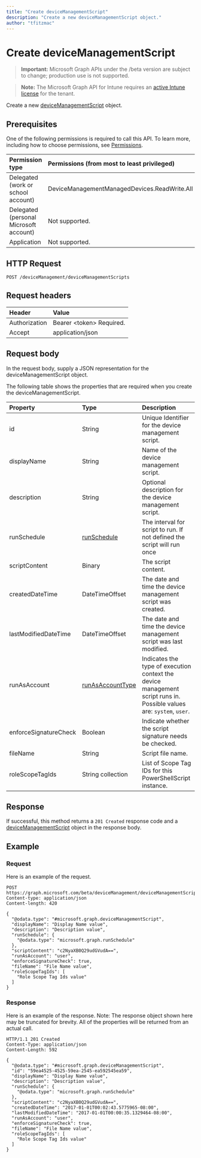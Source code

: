 ```yaml
---
title: "Create deviceManagementScript"
description: "Create a new deviceManagementScript object."
author: "tfitzmac"
---
```


# Create deviceManagementScript

> **Important:** Microsoft Graph APIs under the /beta version are subject to change; production use is not supported.

> **Note:** The Microsoft Graph API for Intune requires an [active Intune license](https://go.microsoft.com/fwlink/?linkid=839381) for the tenant.

Create a new [deviceManagementScript](../resources/intune-devices-devicemanagementscript.md) object.

## Prerequisites
One of the following permissions is required to call this API. To learn more, including how to choose permissions, see [Permissions](/concepts/permissions-reference.md).

|Permission type|Permissions (from most to least privileged)|
|:---|:---|
|Delegated (work or school account)|DeviceManagementManagedDevices.ReadWrite.All|
|Delegated (personal Microsoft account)|Not supported.|
|Application|Not supported.|

## HTTP Request
<!-- {
  "blockType": "ignored"
}
-->
``` http
POST /deviceManagement/deviceManagementScripts
```

## Request headers
|Header|Value|
|:---|:---|
|Authorization|Bearer &lt;token&gt; Required.|
|Accept|application/json|

## Request body
In the request body, supply a JSON representation for the deviceManagementScript object.

The following table shows the properties that are required when you create the deviceManagementScript.

|Property|Type|Description|
|:---|:---|:---|
|id|String|Unique Identifier for the device management script.|
|displayName|String|Name of the device management script.|
|description|String|Optional description for the device management script.|
|runSchedule|[runSchedule](../resources/intune-devices-runschedule.md)|The interval for script to run. If not defined the script will run once|
|scriptContent|Binary|The script content.|
|createdDateTime|DateTimeOffset|The date and time the device management script was created.|
|lastModifiedDateTime|DateTimeOffset|The date and time the device management script was last modified.|
|runAsAccount|[runAsAccountType](../resources/intune-devices-runasaccounttype.md)|Indicates the type of execution context the device management script runs in. Possible values are: `system`, `user`.|
|enforceSignatureCheck|Boolean|Indicate whether the script signature needs be checked.|
|fileName|String|Script file name.|
|roleScopeTagIds|String collection|List of Scope Tag IDs for this PowerShellScript instance.|



## Response
If successful, this method returns a `201 Created` response code and a [deviceManagementScript](../resources/intune-devices-devicemanagementscript.md) object in the response body.

## Example

### Request
Here is an example of the request.
``` http
POST https://graph.microsoft.com/beta/deviceManagement/deviceManagementScripts
Content-type: application/json
Content-length: 420

{
  "@odata.type": "#microsoft.graph.deviceManagementScript",
  "displayName": "Display Name value",
  "description": "Description value",
  "runSchedule": {
    "@odata.type": "microsoft.graph.runSchedule"
  },
  "scriptContent": "c2NyaXB0Q29udGVudA==",
  "runAsAccount": "user",
  "enforceSignatureCheck": true,
  "fileName": "File Name value",
  "roleScopeTagIds": [
    "Role Scope Tag Ids value"
  ]
}
```

### Response
Here is an example of the response. Note: The response object shown here may be truncated for brevity. All of the properties will be returned from an actual call.
``` http
HTTP/1.1 201 Created
Content-Type: application/json
Content-Length: 592

{
  "@odata.type": "#microsoft.graph.deviceManagementScript",
  "id": "59ea4525-4525-59ea-2545-ea592545ea59",
  "displayName": "Display Name value",
  "description": "Description value",
  "runSchedule": {
    "@odata.type": "microsoft.graph.runSchedule"
  },
  "scriptContent": "c2NyaXB0Q29udGVudA==",
  "createdDateTime": "2017-01-01T00:02:43.5775965-08:00",
  "lastModifiedDateTime": "2017-01-01T00:00:35.1329464-08:00",
  "runAsAccount": "user",
  "enforceSignatureCheck": true,
  "fileName": "File Name value",
  "roleScopeTagIds": [
    "Role Scope Tag Ids value"
  ]
}
```



